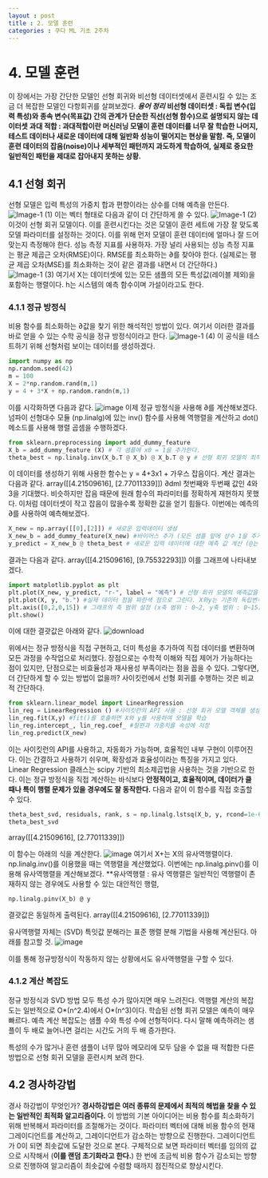 ```yaml
---
layout : post
title : 2. 모델 훈련
categories : 쿠다 ML 기초 2주차
---
```

# 4. 모델 훈련

이 장에서는 가장 간단한 모델인 선형 회귀와 비선형 데이터셋에서 훈련시킬 수 있는 조금 더 복잡한 모델인 다항회귀를 살펴보겠다.
***용어 정리***
**비선형 데이터셋 : 독립 변수(입력 특성)와 종속 변수(목표값) 간의 관계가 단순한 직선(선형 함수)으로 설명되지 않는 데이터셋**
**과대 적합 : 과대적합이란 머신러닝 모델이 훈련 데이터를 너무 잘 학습한 나머지, 테스트 데이터나 새로운 데이터에 대해 일반화 성능이 떨어지는 현상을 말함. 즉, 모델이 훈련 데이터의 잡음(noise)이나 세부적인 패턴까지 과도하게 학습하여, 실제로 중요한 일반적인 패턴을 제대로 잡아내지 못하는 상황.**

## 4.1 선형 회귀
선형 모델은 입력 특성의 가중치 합과 편향이라는 상수를 더해 예측을 만든다.
![Image-1 (1)](https://github.com/user-attachments/assets/545ed7b1-1c1c-4a10-9f17-a01072d207bd)
이는 벡터 형태로 다음과 같이 더 간단하게 쓸 수 있다.
![Image-1 (2)](https://github.com/user-attachments/assets/9d89c85a-a1df-4483-a13e-9c319aa92320)
이것이 선형 회귀 모델이다. 이를 훈련시킨다는 것은 모델이 훈련 세트에 가장 잘 맞도록 모델 파라미터를 설정하는 것이다. 이를 위해 먼저 모델이 훈련 데이터에 얼마나 잘 드어맞는지 측정해야 한다.
성능 측정 지표를 사용하자. 가장 널리 사용되는 성능 측정 지표는 평균 제곱근 오차(RMSE)이다. RMSE를 최소화하는 ∂를 찾아야 한다.
(실제로는 평균 제곱 오차(MSE)를 최소화하는 것이 같은 결과를 내면서 더 간단하다.)
![Image-1 (3)](https://github.com/user-attachments/assets/05193959-cdd3-42c7-afef-d851f0ec6358)
여기서 X는 데이터셋에 있는 모든 샘플의 모든 특성값(레이블 제외)을 포함하는 행렬이다. h는 시스템의 예측 함수이며 가설이라고도 한다.

### 4.1.1 정규 방정식
비용 함수를 최소화하는 ∂값을 찾기 위한 해석적인 방법이 있다. 여기서 이러한 결과를 바로 얻을 수 있는 수학 공식을 정규 방정식이라고 한다.
![Image-1 (4)](https://github.com/user-attachments/assets/bb41bc8c-7c05-49ea-be01-74509c232c25)
이 공식을 테스트하기 위해 선형처럼 보이는 데이터를 생성하겠다.

```python
import numpy as np
np.random.seed(42)
m = 100
X = 2*np.random.rand(m,1)
y = 4 + 3*X + np.random.randn(m,1)
```
이를 시각화하면 다음과 같다.
![image](https://github.com/user-attachments/assets/a2c2018c-02f1-44e0-ae67-a3c59d445690)
이제 정규 방정식을 사용해 ∂를 계산해보겠다.
넘파이 선형대수 모듈 (np.linalg)에 있는 inv() 함수를 사용해 역행렬을 계산하고 dot() 메소드를 사용해 행렬 곱셈을 수행하겠다.

```python
from sklearn.preprocessing import add_dummy_feature
X_b = add_dummy_feature (X) # 각 샘플에 x0 = 1을 추가한다.
theta_best = np.linalg.inv(X_b.T @ X_b) @ X_b.T @ y # 선형 회귀 모델의 최적 파라미터 벡터
```
이 데이터를 생성하기 위해 사용한 함수는 y = 4+3x1 + 가우스 잡음이다.
계산 결과는 다음과 같다.
array([[4.21509616],
       [2.77011339]])
∂dml 첫번째와 두번째 값인 4와 3을 기대했다. 비슷하지만 잡음 때문에 원래 함수의 파라미터를 정확하게 재현하지 못했다.
이처럼 데이터셋이 작고 잡음이 많을수록 정확한 값을 얻기 힘들다.
이번에는 예측의 ∂를 사용하여 예측해보겠다.
```python
X_new = np.array([[0],[2]]) # 새로운 입력데이터 생성
X_new_b = add_dummy_feature(X_new) #바이어스 추가 (모든 샘플 앞에 상수 1을 추가한다.)
y_predict = X_new_b @ theta_best # 새로운 입력 데이터에 대한 예측 값 계산 (@는 행렬 곱셈)
```
결과는 다음과 같다.
array([[4.21509616],
       [9.75532293]])
이를 그래프에 나타내보겠다.
```python
import matplotlib.pyplot as plt
plt.plot(X_new, y_predict, "r-", label = "예측") # 선형 회귀 모델의 예측값을 선형 그래프로 그린다. X_new = 새로운 입력값 (X)이다. y_predict = 새로운 입력값에 대한 모델의 예측 결과이다. 'r-' = 빨간색 실선을 의미한다. (- 선스타일 실선)
plt.plot(X, y, "b.") #실제 데이터 점을 파란색 점으로 그린다. X와y는 기존의 독립변수와 실제 종속 변수. b.는 점 스타일과 파란색을 의미한다.
plt.axis([0,2,0,15]) # 그래프의 축 범위 설정 (x축 범위 : 0~2, y축 범위 : 0~15)
plt.show()
```
이에 대한 결괏값은 아래와 같다.
![download](https://github.com/user-attachments/assets/72f990b9-b4cc-43c7-83c3-5433d92e689e)

위에서는 정규 방정식을 직접 구현하고, 더미 특성을 추가하여 직접 데이터를 변환하며 모든 과정을 수작업으로 처리했다.
장점으로는 수학적 이해와 직접 제어가 가능하다는 점이 있지만, 단점으로는 비효율성과 재사용성 부족이라는 점을 꼽을 수 있다. 그렇다면, 더 간단하게 할 수 있는 방법이 없을까?
사이킷런에서 선형 회귀를 수행하는 것은 비교적 간단하다.
```python
from sklearn.linear_model import LinearRegression
lin_reg = LinearRegression () #사이킷런의 API 사용 : 선형 회귀 모델 객체를 생성 
lin_reg.fit(X,y) #fit()를 호출하면 X와 y를 사용하여 모델을 학습
lin_reg.intercept_, lin_reg.coef_ #절편과 가중치를 속성에 저장
lin_reg.predict(X_new)
```
이는 사이킷런의 API를 사용하고, 자동화가 가능하며, 효율적인 내부 구현이 이루어진다. 이는 간결하고 사용하기 쉬우며, 확장성과 효율성이라는 특징을 가지고 있다. 
Linear Regression 클래스는 scipy 기반의 최소제곱법을 사용하는 것을 기반으로 한다. 이는 정규 방정식을 직접 계산하는 바식보다 **안정적이고, 효율적이며, 데이터가 클 때나 특이 행렬 문제가 있을 경우에도 잘 동작한다.**
다음과 같이 이 함수를 직접 호출할 수 있다.
```python
theta_best_svd, residuals, rank, s = np.linalg.lstsq(X_b, y, rcond=1e-6)
theta_best_svd
```
array([[4.21509616],
       [2.77011339]])

이 함수는 아래의 식을 계산한다.
![image](https://github.com/user-attachments/assets/9966f426-ba8c-4d84-a02f-3ce5b1668f49)
여기서 X+는 X의 유사역행렬이다. np.linalg.inv()를 이용했을 때는 역행렬을 계산했었다. 이번에는 np.linalg.pinv()를 이용해 유사역행렬을 계산해보겠다.
**유사역행렬 : 유사 역행렬은 일반적인 역행렬이 존재하지 않는 경우에도 사용할 수 있는 대안적인 행렬,
```pyton
np.linalg.pinv(X_b) @ y
```

결괏값은 동일하게 출력된다. 
array([[4.21509616],
       [2.77011339]])

유사역행렬 자체는 (SVD) 특잇값 분해라는 표준 행렬 분해 기법을 사용해 계산된다. 
아래를 참고할 것.
![image](https://github.com/user-attachments/assets/ee64fc0b-507c-42ab-a613-85287a4f316f)

이를 통해 정규방정식이 작동하지 않는 상황에서도 유사역행렬을 구할 수 있다.

### 4.1.2 계산 복잡도
정규 방정식과 SVD 방법 모두 특성 수가 많아지면 매우 느려진다. 역행렬 계산의 복잡도는 일반적으로 O*(n^2.4)에서 O*(n^3)이다.
학습된 선형 회귀 모델은 예측이 매우 빠르다. 예측 계산 복잡도는 샘플 수와 특성 수에 선형적이다. 다시 말해 예측하려는 샘플이 두 배로 늘어나면 걸리는 시간도 거의 두 배 증가한다.

특성의 수가 많거나 훈련 샘플이 너무 많아 메모리에 모두 담을 수 없을 때 적합한 다른 방법으로 선형 회귀 모델을 훈련시켜 보려 한다.

## 4.2 경사하강법
경사 하강법이 무엇인가? **경사하강법은 여러 종류의 문제에서 최적의 해법을 찾을 수 있는 일반적인 최적화 알고리즘이다.** 이 방법의 기본 아이디어는 비용 함수를 최소화하기 위해 반복해서 파라미터를 조절해가는 것이다.
파라미터 벡터에 대해 비용 함수의 현재 그레이디언트를 계산하고, 그레이디언트가 감소하는 방향으로 진행한다. 그레이디언트가 0이 되면 최솟값에 도달한 것으로 본다.
구체적으로 보면 파라미터 벡터를 임의의 값으로 시작해서 (**이를 랜덤 초기화라고 한다.**) 한 번에 조금씩 비용 함수가 감소되는 방향으로 진행하여 알고리즘이 최솟값에 수렴할 때까지 점진적으로 향상시킨다.

